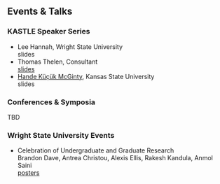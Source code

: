 ## Events & Talks

### KASTLE Speaker Series
* Lee Hannah, Wright State University <br /> slides
* Thomas Thelen, Consultant <br /> [slides](./events/speaker-series-slide-decks/2024-kss-thelen.pdf)
* [Hande Küçük McGinty](https://www.handemcginty.com/), Kansas State University <br /> slides

### Conferences & Symposia
TBD

### Wright State University Events
* Celebration of Undergraduate and Graduate Research <br />
Brandon Dave, Antrea Christou, Alexis Ellis, Rakesh Kandula, Anmol Saini <br />
<a href="./assets/events/2023-research-celebration">posters</a>